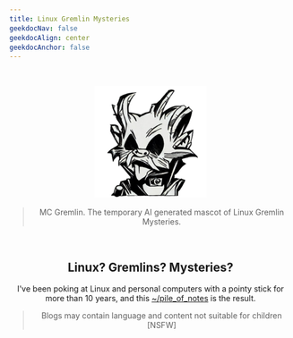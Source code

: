 ```yaml
---
title: Linux Gremlin Mysteries
geekdocNav: false
geekdocAlign: center
geekdocAnchor: false
---
```


<br />

<div style="text-align: center;">

![MC Gremlin](/mc_gremlin.png "MC Gremlin - the AI generated temporary mascot of LGM. It looks like a nuclear fallout steam punk Albert Einstein from an alternate time. You know, that one picture of Einstein sticking his tongue out--but this image has a few extra pairs of ears. Possibly a few fins too")
> MC Gremlin. The temporary AI generated mascot of Linux Gremlin Mysteries.

<br />

## Linux? Gremlins? Mysteries?
I've been poking at Linux and personal computers with a pointy stick for more than 10 years, and this [~/pile_of_notes](pile_of_notes) is the result.

> Blogs may contain language and content not suitable for children [NSFW]

</div>
